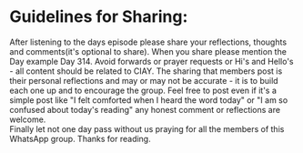 # Guidelines for Sharing: 
<!-- vim-markdown-toc GFM -->

<!-- vim-markdown-toc -->

After listening to the days episode please share your reflections, thoughts and comments(it's optional to share). When you share please mention the Day example Day 314.
Avoid forwards or prayer requests or Hi's and Hello's - all content should be related to CIAY. 
The sharing that members post is their personal reflections and may or may not be accurate - it is to build each one up and to encourage the group.
 Feel free to post even if it's a simple post like "I felt comforted when I heard the word today" or "I am so confused about today's reading" any honest comment or reflections are welcome.  
 Finally let not one day pass without us praying for all the members of this WhatsApp group.
Thanks for reading. 


